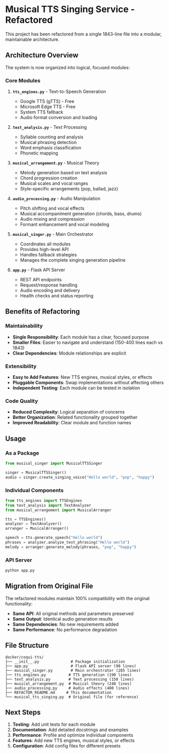 # Musical TTS Singing Service - Refactored

This project has been refactored from a single 1843-line file into a modular, maintainable architecture.

## Architecture Overview

The system is now organized into logical, focused modules:

### Core Modules

1. **`tts_engines.py`** - Text-to-Speech Generation
   - Google TTS (gTTS) - Free
   - Microsoft Edge TTS - Free  
   - System TTS fallback
   - Audio format conversion and loading

2. **`text_analysis.py`** - Text Processing
   - Syllable counting and analysis
   - Musical phrasing detection
   - Word emphasis classification
   - Phonetic mapping

3. **`musical_arrangement.py`** - Musical Theory
   - Melody generation based on text analysis
   - Chord progression creation
   - Musical scales and vocal ranges
   - Style-specific arrangements (pop, ballad, jazz)

4. **`audio_processing.py`** - Audio Manipulation
   - Pitch shifting and vocal effects
   - Musical accompaniment generation (chords, bass, drums)
   - Audio mixing and compression
   - Formant enhancement and vocal modeling

5. **`musical_singer.py`** - Main Orchestrator
   - Coordinates all modules
   - Provides high-level API
   - Handles fallback strategies
   - Manages the complete singing generation pipeline

6. **`app.py`** - Flask API Server
   - REST API endpoints
   - Request/response handling
   - Audio encoding and delivery
   - Health checks and status reporting

## Benefits of Refactoring

### Maintainability
- **Single Responsibility**: Each module has a clear, focused purpose
- **Smaller Files**: Easier to navigate and understand (150-400 lines each vs 1843)
- **Clear Dependencies**: Module relationships are explicit

### Extensibility  
- **Easy to Add Features**: New TTS engines, musical styles, or effects
- **Pluggable Components**: Swap implementations without affecting others
- **Independent Testing**: Each module can be tested in isolation

### Code Quality
- **Reduced Complexity**: Logical separation of concerns
- **Better Organization**: Related functionality grouped together
- **Improved Readability**: Clear module and function names

## Usage

### As a Package
```python
from musical_singer import MusicalTTSSinger

singer = MusicalTTSSinger()
audio = singer.create_singing_voice("Hello world", "pop", "happy")
```

### Individual Components
```python
from tts_engines import TTSEngines
from text_analysis import TextAnalyzer
from musical_arrangement import MusicalArranger

tts = TTSEngines()
analyzer = TextAnalyzer()
arranger = MusicalArranger()

speech = tts.generate_speech("Hello world")
phrases = analyzer.analyze_text_phrasing("Hello world")  
melody = arranger.generate_melody(phrases, "pop", "happy")
```

### API Server
```bash
python app.py
```

## Migration from Original File

The refactored modules maintain 100% compatibility with the original functionality:

- **Same API**: All original methods and parameters preserved
- **Same Output**: Identical audio generation results
- **Same Dependencies**: No new requirements added
- **Same Performance**: No performance degradation

## File Structure

```
docker/coqui-tts/
├── __init__.py              # Package initialization
├── app.py                   # Flask API server (90 lines)
├── musical_singer.py        # Main orchestrator (285 lines)
├── tts_engines.py          # TTS generation (190 lines)
├── text_analysis.py        # Text processing (150 lines)
├── musical_arrangement.py  # Musical theory (240 lines)
├── audio_processing.py     # Audio effects (400 lines)
├── REFACTOR_README.md     # This documentation
└── musical_tts_singing.py  # Original file (for reference)
```

## Next Steps

1. **Testing**: Add unit tests for each module
2. **Documentation**: Add detailed docstrings and examples
3. **Performance**: Profile and optimize individual components
4. **Features**: Add new TTS engines, musical styles, or effects
5. **Configuration**: Add config files for different presets
